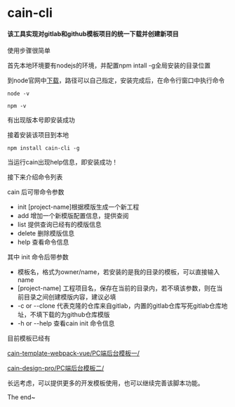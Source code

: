 # cain-cli
#### 该工具实现对gitlab和github模板项目的统一下载并创建新项目

使用步骤很简单

首先本地环境要有nodejs的环境，并配置npm intall -g全局安装的目录位置

到node官网中[下载](https://nodejs.org/en/)，路径可以自己指定，安装完成后，在命令行窗口中执行命令

```
node -v

npm -v
```

有出现版本号即安装成功

接着安装该项目到本地

```
npm install cain-cli -g
```

当运行cain出现help信息，即安装成功！

接下来介绍命令列表

cain 后可带命令参数

- init <template-name> [project-name]根据模版生成一个新工程
- add 增加一个新模版配置信息，提供查阅
- list 提供查询已经有的模版信息
- delete 删除模版信息
- help 查看命令信息

其中 init 命令后带参数

- <template-name> 模板名，格式为owner/name，若安装的是我的目录的模板，可以直接输入name
- [project-name] 工程项目名，保存在当前的目录内，若不填该参数，则在当前目录之间创建模版内容，建议必填
- -c or --clone 代表克隆的仓库来自gitlab，内置的gitlab仓库写死gitlab仓库地址，不填下载的为github仓库模版
- -h or --help 查看cain init 命令信息

目前模板已经有

[cain-template-webpack-vue/PC端后台模板一/](https://github.com/james-cain/cain-template-webpack-vue)

[cain-design-pro/PC端后台模板二/](https://github.com/james-cain/cain-design-pro)

长远考虑，可以提供更多的开发模板使用，也可以继续完善该脚本功能。

The end~
